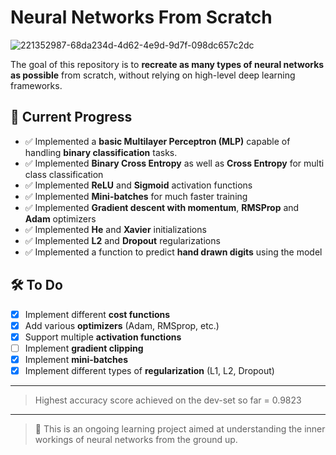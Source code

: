 # Neural Networks From Scratch
![221352987-68da234d-4d62-4e9d-9d7f-098dc657c2dc](https://github.com/user-attachments/assets/765443ae-d538-4eec-9351-4d89a14ae7cd)


The goal of this repository is to **recreate as many types of neural networks as possible** from scratch, without relying on high-level deep learning frameworks.

## 📌 Current Progress
- ✅ Implemented a **basic Multilayer Perceptron (MLP)** capable of handling **binary classification** tasks.
- ✅ Implemented **Binary Cross Entropy** as well as **Cross Entropy** for multi class classification
- ✅ Implemented **ReLU** and **Sigmoid** activation functions
- ✅ Implemented **Mini-batches** for much faster training
- ✅ Implemented **Gradient descent with momentum**, **RMSProp** and **Adam** optimizers
- ✅ Implemented **He** and **Xavier** initializations
- ✅ Implemented **L2** and **Dropout** regularizations
- ✅ Implemented a function to predict **hand drawn digits** using the model


## 🛠️ To Do
- [X] Implement different **cost functions**  
- [X] Add various **optimizers** (Adam, RMSprop, etc.)  
- [X] Support multiple **activation functions**
- [ ] Implement **gradient clipping**
- [X] Implement **mini-batches**
- [X] Implement different types of **regularization** (L1, L2, Dropout)
---
> Highest accuracy score achieved on the dev-set so far = 0.9823
---
> 🚀 This is an ongoing learning project aimed at understanding the inner workings of neural networks from the ground up.
